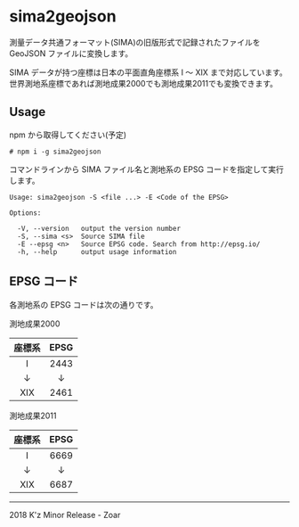 # sima2geojson

測量データ共通フォーマット(SIMA)の旧版形式で記録されたファイルを GeoJSON ファイルに変換します。

SIMA データが持つ座標は日本の平面直角座標系 I ～ XIX まで対応しています。  
世界測地系座標であれば測地成果2000でも測地成果2011でも変換できます。

## Usage

npm から取得してください(予定)

```
# npm i -g sima2geojson
```

コマンドラインから SIMA ファイル名と測地系の EPSG コードを指定して実行します。

```
Usage: sima2geojson -S <file ...> -E <Code of the EPSG>

Options:

  -V, --version   output the version number
  -S, --sima <s>  Source SIMA file
  -E --epsg <n>   Source EPSG code. Search from http://epsg.io/
  -h, --help      output usage information
```

## EPSG コード

各測地系の EPSG コードは次の通りです。

測地成果2000

|座標系|EPSG|
|:-:|:-:|
|I|2443|
|↓|↓|↓|
|XIX|2461|

測地成果2011

|座標系|EPSG|
|:-:|:-:|
|I|6669|
|↓|↓|
|XIX|6687|


---
2018 K'z Minor Release - Zoar